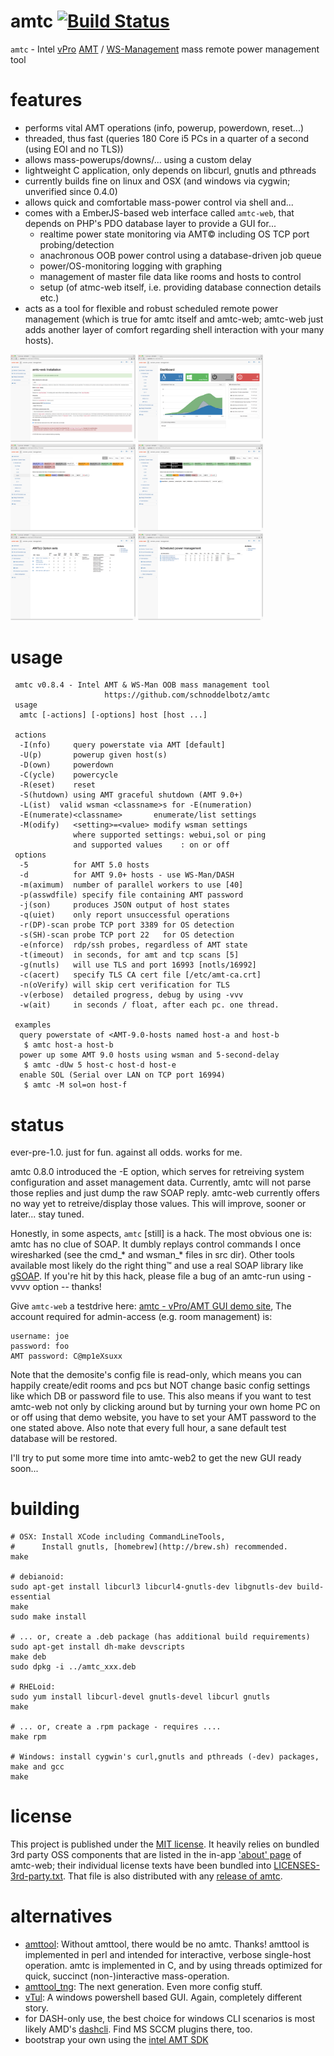 amtc [![Build Status](https://travis-ci.org/schnoddelbotz/amtc.svg?branch=master)](https://travis-ci.org/schnoddelbotz/amtc)
================================

`amtc` - Intel [vPro](http://de.wikipedia.org/wiki/Intel_vPro) [AMT](http://en.wikipedia.org/wiki/Intel_Active_Management_Technology) / [WS-Management](http://en.wikipedia.org/wiki/WS-Management) mass remote power management tool

features
========

* performs vital AMT operations (info, powerup, powerdown, reset...)
* threaded, thus fast (queries 180 Core i5 PCs in a quarter of a second (using EOI and no TLS))
* allows mass-powerups/downs/... using a custom delay
* lightweight C application, only depends on libcurl, gnutls and pthreads
* currently builds fine on linux and OSX (and windows via cygwin; unverified since 0.4.0)
* allows quick and comfortable mass-power control via shell and...
* comes with a EmberJS-based web interface called `amtc-web`,
  that depends on PHP's PDO database layer to provide a GUI for...
  * realtime power state monitoring via AMT© including OS TCP port probing/detection
  * anachronous OOB power control using a database-driven job queue
  * power/OS-monitoring logging with graphing
  * management of master file data like rooms and hosts to control
  * setup (of atmc-web itself, i.e. providing database connection details etc.)
* acts as a tool for flexible and robust scheduled remote power management (which is true for amtc itself and amtc-web; amtc-web just adds another layer of comfort regarding shell interaction with your many hosts).

<img src="screenshots/setup.png" width="200px" />
<img src="screenshots/dashboard.png" width="200px" />
<img src="screenshots/monitor-states.png" width="200px" />
<img src="screenshots/monitor-selection.png" width="200px" />
<img src="screenshots/manage-amtoptions.png" width="200px" />
<img src="screenshots/manage-schedule.png" width="200px" />

usage
=====

```
 amtc v0.8.4 - Intel AMT & WS-Man OOB mass management tool
                     https://github.com/schnoddelbotz/amtc
 usage
  amtc [-actions] [-options] host [host ...]

 actions
  -I(nfo)     query powerstate via AMT [default]
  -U(p)       powerup given host(s)
  -D(own)     powerdown
  -C(ycle)    powercycle
  -R(eset)    reset
  -S(hutdown) using AMT graceful shutdown (AMT 9.0+)
  -L(ist)  valid wsman <classname>s for -E(numeration)
  -E(numerate)<classname>       enumerate/list settings
  -M(odify)   <setting>=<value> modify wsman settings
              where supported settings: webui,sol or ping
              and supported values    : on or off
 options
  -5          for AMT 5.0 hosts
  -d          for AMT 9.0+ hosts - use WS-Man/DASH
  -m(aximum)  number of parallel workers to use [40]
  -p(asswdfile) specify file containing AMT password
  -j(son)     produces JSON output of host states
  -q(uiet)    only report unsuccessful operations
  -r(DP)-scan probe TCP port 3389 for OS detection
  -s(SH)-scan probe TCP port 22   for OS detection
  -e(nforce)  rdp/ssh probes, regardless of AMT state
  -t(imeout)  in seconds, for amt and tcp scans [5]
  -g(nutls)   will use TLS and port 16993 [notls/16992]
  -c(acert)   specify TLS CA cert file [/etc/amt-ca.crt]
  -n(oVerify) will skip cert verification for TLS
  -v(erbose)  detailed progress, debug by using -vvv
  -w(ait)     in seconds / float, after each pc. one thread.

 examples
  query powerstate of <AMT-9.0-hosts named host-a and host-b
   $ amtc host-a host-b
  power up some AMT 9.0 hosts using wsman and 5-second-delay
   $ amtc -dUw 5 host-c host-d host-e
  enable SOL (Serial over LAN on TCP port 16994)
   $ amtc -M sol=on host-f

```

status
======
ever-pre-1.0. just for fun. against all odds. works for me.

amtc 0.8.0 introduced the -E option, which serves for retreiving system
configuration and asset management data. Currently, amtc will not parse
those replies and just dump the raw SOAP reply. amtc-web currently
offers no way yet to retreive/display those values. This will improve,
sooner or later... stay tuned.

Honestly, in some aspects, `amtc` [still] is a hack. The most obvious
one is: amtc has no clue of SOAP. It dumbly replays control commands
I once wiresharked (see the cmd_* and wsman_* files in src dir).
Other tools available most likely do the right thing™ and use
a real SOAP library like [gSOAP](http://www.cs.fsu.edu/~engelen/soap.html).
If you're hit by this hack, please file a bug of an amtc-run
using -vvvv option -- thanks!

Give `amtc-web` a testdrive here:
<a href="http://jan.hacker.ch/projects/amtc/demo">amtc - vPro/AMT GUI demo site</a>,
The account required for admin-access (e.g. room management) is:
```
username: joe
password: foo
AMT password: C@mp1eXsuxx
```
Note that the demosite's config file is read-only, which means you can
happily create/edit rooms and pcs but NOT change basic config settings
like which DB or password file to use. This also means if you want to
test amtc-web not only by clicking around but by turning your own home
PC on or off using that demo website, you have to set your AMT password 
to the one stated above. Also note that every full hour, a sane default 
test database will be restored.

I'll try to put some more time into amtc-web2 to get the new GUI ready soon...


building
========
```
# OSX: Install XCode including CommandLineTools,
#      Install gnutls, [homebrew](http://brew.sh) recommended.
make

# debianoid: 
sudo apt-get install libcurl3 libcurl4-gnutls-dev libgnutls-dev build-essential
make
sudo make install

# ... or, create a .deb package (has additional build requirements)
sudo apt-get install dh-make devscripts
make deb
sudo dpkg -i ../amtc_xxx.deb

# RHELoid: 
sudo yum install libcurl-devel gnutls-devel libcurl gnutls
make

# ... or, create a .rpm package - requires ....
make rpm

# Windows: install cygwin's curl,gnutls and pthreads (-dev) packages, make and gcc
make
```

license
=======
This project is published under the [MIT license](../master/LICENSE.txt).
It heavily relies on bundled 3rd party OSS components that are listed in the
in-app ['about' page](../master/amtc-web2/pages/about.md) of amtc-web;
their individual license texts have been bundled into 
[LICENSES-3rd-party.txt](../master/amtc-web2/LICENSES-3rd-party.txt). That file is also
distributed with any [release of amtc](https://github.com/schnoddelbotz/amtc/releases).

alternatives
============
- [amttool](http://www.kraxel.org/cgit/amtterm/tree/amttool):
  Without amttool, there would be no amtc. Thanks! 
  amttool is implemented in perl and intended for interactive, verbose single-host operation.
  amtc is implemented in C, and by using threads optimized for quick, succinct (non-)interactive mass-operation.
- [amttool_tng](http://sourceforge.net/projects/amttool-tng):
  The next generation. Even more config stuff.
- [vTul](https://github.com/Tulpep/vTul):
  A windows powershell based GUI. Again, completely different story.
- for DASH-only use, the best choice for windows CLI scenarios is most likely AMD's [dashcli](http://developer.amd.com/tools-and-sdks/cpu-development/client-management-tools-for-dmtf-dash/). Find MS SCCM plugins there, too.
- bootstrap your own using the [intel AMT SDK](http://software.intel.com/sites/manageability/AMT_Implementation_and_Reference_Guide)

